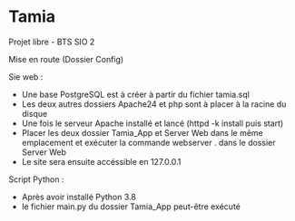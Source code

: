 # Tamia
Projet libre - BTS SIO 2

Mise en route (Dossier Config)

Sie web :
- Une base PostgreSQL est à créer à partir du fichier tamia.sql
- Les deux autres dossiers Apache24 et php sont à placer à la racine du disque
- Une fois le serveur Apache installé et lancé (httpd -k install puis start)
- Placer les deux dossier Tamia_App et Server Web dans le même emplacement et exécuter la commande webserver . dans le dossier Server Web
- Le site sera ensuite accéssible en 127.0.0.1 

Script Python :
- Après avoir installé Python 3.8
- le fichier main.py du dossier Tamia_App peut-être exécuté
